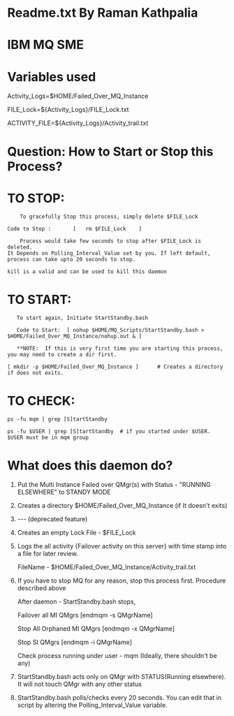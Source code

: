 # Readme.txt By Raman Kathpalia 
# IBM MQ SME

# Variables used

Activity_Logs=$HOME/Failed_Over_MQ_Instance

FILE_Lock=${Activity_Logs}/FILE_Lock.txt

ACTIVITY_FILE=${Activity_Logs}/Activity_trail.txt

# Question: How to Start or Stop this Process?

# TO STOP:

        To gracefully Stop this process, simply delete $FILE_Lock

	Code to Stop :       [   rm $FILE_Lock    ]

        Process would take few seconds to stop after $FILE_Lock is deleted. 
	It Depends on Polling_Interval_Value set by you. If left default, process can take upto 20 seconds to stop. 

	kill is a valid and can be used to kill this daemon

# TO START:

       To start again, Initiate StartStandby.bash

       Code to Start:  [ nohup $HOME/MQ_Scripts/StartStandby.bash > $HOME/Failed_Over_MQ_Instance/nohup.out & ]

       **NOTE:	If this is very first time you are starting this process, you may need to create a dir first.

	[ mkdir -p $HOME/Failed_Over_MQ_Instance ]		# Creates a directory  if does not exits.
	

# TO CHECK:

	ps -fu mqm | grep [S]tartStandby
	
	ps -fu $USER | grep [S]tartStandby	# if you started under $USER. $USER must be in mqm group
	

# What does this daemon do?


1.	Put the Multi Instance Failed over QMgr(s) with Status - "RUNNING ELSEWHERE" to STANDY MODE

2.	Creates a directory $HOME/Failed_Over_MQ_Instance (if It doesn't exits)  

3. 	--- (deprecated feature)

4. 	Creates an empty Lock File - $FILE_Lock

5.	Logs the all activity {Failover activity on this server} with time stamp into a file for
	later review.
	
	FileName - $HOME/Failed_Over_MQ_Instance/Activity_trail.txt

6. 	If you have to stop MQ for any reason, stop this process first. Procedure described above
	
	After daemon - StartStandby.bash stops, 

	Failover all MI QMgrs 		[endmqm -s QMgrName]

	Stop All Orphaned MI QMgrs      [endmqm -x QMgrName]

	Stop SI QMgrs 			[endmqm -i QMgrName]

	Check process running under user - mqm (Ideally, there shouldn't be any)

7.	StartStandby.bash acts only on QMgr with STATUS(Running elsewhere).
	It will not touch QMgr with any other status

8.	StartStandby.bash polls/checks every 20 seconds. You can edit that in script by altering the Polling_Interval_Value variable.
